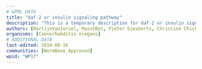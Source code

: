 ```yaml
---
# GPML DATA
title: "daf-2 or insulin signaling pathway"
description: "This is a temporary description for daf-2 or insulin signaling pathway"
authors: [MartijnVanIersel, MaintBot, Pieter Giesbertz, Christine Chichester, Cgrove, Kyook, Asios Olia, Khanspers]
organisms: [Caenorhabditis elegans]
# ADDITIONAL DATA
last-edited: 2019-08-16
communities: [WormBase_Approved]
wpid: "WP17"
---
```

